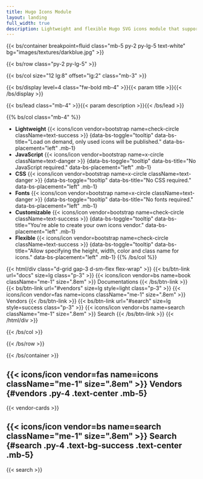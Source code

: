 ```yaml
---
title: Hugo Icons Module
layout: landing
full_width: true
description: Lightweight and flexible Hugo SVG icons module that supports popular icons vendors, such as Bootstrap icons, Font Awesome icons, Material Design icons, Simple icons, Tabler icons, Feather icons, Lucide icons.
---
```


{{< bs/container breakpoint=fluid class="mb-5 py-2 py-lg-5 text-white" bg="images/textures/darkblue.jpg" >}}

{{< bs/row class="py-2 py-lg-5" >}}

{{< bs/col size="12 lg:8" offset="lg:2" class="mb-3" >}}

{{< bs/display level=4 class="fw-bold mb-4" >}}{{< param title >}}{{< /bs/display >}}

{{< bs/lead class="mb-4" >}}{{< param description >}}{{< /bs/lead >}}

{{% bs/col class="mb-4" %}}
- __Lightweight__ {{< icons/icon vendor=bootstrap name=check-circle className=text-success >}}
{data-bs-toggle="tooltip" data-bs-title="Load on demand, only used icons will be published." data-bs-placement="left" .mb-1}
- __JavaScript__ {{< icons/icon vendor=bootstrap name=x-circle className=text-danger >}}
{data-bs-toggle="tooltip" data-bs-title="No JavaScript required." data-bs-placement="left" .mb-1}
- __CSS__ {{< icons/icon vendor=bootstrap name=x-circle className=text-danger >}}
{data-bs-toggle="tooltip" data-bs-title="No CSS required." data-bs-placement="left" .mb-1}
- __Fonts__ {{< icons/icon vendor=bootstrap name=x-circle className=text-danger >}}
{data-bs-toggle="tooltip" data-bs-title="No fonts required." data-bs-placement="left" .mb-1}
- __Customizable__ {{< icons/icon vendor=bootstrap name=check-circle className=text-success >}}
{data-bs-toggle="tooltip" data-bs-title="You're able to create your own icons vendor." data-bs-placement="left" .mb-1}
- __Flexible__ {{< icons/icon vendor=bootstrap name=check-circle className=text-success >}}
{data-bs-toggle="tooltip" data-bs-title="Allow specifying the height, width, color and class name for icons." data-bs-placement="left" .mb-1}
{{% /bs/col %}}

{{< html/div class="d-grid gap-3 d-sm-flex flex-wrap" >}}
  {{< bs/btn-link url="docs" size=lg class="p-3" >}}
    {{< icons/icon vendor=bs name=book className="me-1" size=".8em" >}} Documentations
  {{< /bs/btn-link >}}
  {{< bs/btn-link url="#vendors" size=lg style=light class="p-3" >}}
    {{< icons/icon vendor=fas name=icons className="me-1" size=".8em" >}} Vendors
  {{< /bs/btn-link >}}
  {{< bs/btn-link url="#search" size=lg style=success class="p-3" >}}
    {{< icons/icon vendor=bs name=search className="me-1" size=".8em" >}} Search
  {{< /bs/btn-link >}}
{{< /html/div >}}

{{< /bs/col >}}

{{< /bs/row >}}

{{< /bs/container >}}

## {{< icons/icon vendor=fas name=icons className="me-1" size=".8em" >}} Vendors {#vendors .py-4 .text-center .mb-5}

{{< vendor-cards >}}

## {{< icons/icon vendor=bs name=search className="me-1" size=".8em" >}} Search {#search .py-4 .text-bg-success .text-center .mb-5}

{{< search >}}
